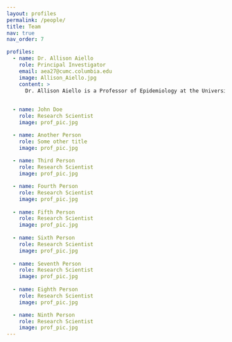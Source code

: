 ```yaml
---
layout: profiles
permalink: /people/
title: Team
nav: true
nav_order: 7

profiles:
  - name: Dr. Allison Aiello
    role: Principal Investigator
    email: aea27@cumc.columbia.edu
    image: Allison_Aiello.jpg
    content: >
      Dr. Allison Aiello is a Professor of Epidemiology at the University of North Carolina – Gillings School of Global Public Health in the Department of Epidemiology and faculty member. She received her Ph.D. with distinction in Epidemiology from Columbia University-Mailman School of Public Health and was the recipient of the Ana C. Gelman award for outstanding achievement and promise in the field of epidemiology. Her research investigates psychosocial, socioeconomic and race/ethnic disparities in health, the relationship between infection and chronic diseases, and prevention of infection in the community setting. She has identified relationships between psychosocial determinants and immune response to infection and helped uncover social disparities in the burden of infection and immune response to cytomegalovirus in the US population. Currently, Dr. Aiello is the PI of several NIH-funded studies where she is examining social, behavioral, biological, and genetic determinants of health outcomes. 

    
  - name: John Doe
    role: Research Scientist
    image: prof_pic.jpg

  - name: Another Person
    role: Some other title
    image: prof_pic.jpg
    
  - name: Third Person
    role: Research Scientist
    image: prof_pic.jpg

  - name: Fourth Person
    role: Research Scientist
    image: prof_pic.jpg
    
  - name: Fifth Person
    role: Research Scientist
    image: prof_pic.jpg
    
  - name: Sixth Person
    role: Research Scientist
    image: prof_pic.jpg
    
  - name: Seventh Person
    role: Research Scientist
    image: prof_pic.jpg
    
  - name: Eighth Person
    role: Research Scientist
    image: prof_pic.jpg

  - name: Ninth Person
    role: Research Scientist
    image: prof_pic.jpg
---
```

